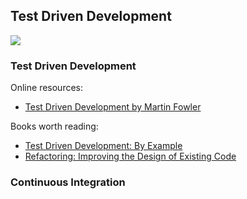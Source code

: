 ## Test Driven Development


![](embed:TestDrivenDevelopment)

### Test Driven Development

Online resources:
- [Test Driven Development by Martin Fowler](https://martinfowler.com/bliki/TestDrivenDevelopment.html)

Books worth reading:
- [Test Driven Development: By Example](https://www.amazon.com/Test-Driven-Development-Kent-Beck/dp/0321146530)
- [Refactoring: Improving the Design of Existing Code](https://martinfowler.com/books/refactoring.html)

### Continuous Integration



